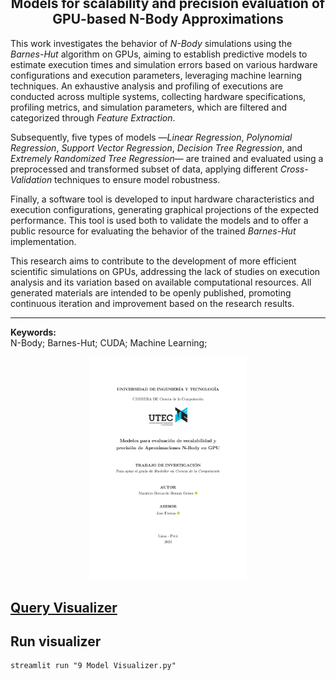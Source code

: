 <h2 align="center" style="margin-top: -1.5cm;">
  <strong>Models for scalability and precision evaluation of GPU-based N-Body Approximations</strong>
</h2>

This work investigates the behavior of *N-Body* simulations using the *Barnes-Hut* algorithm on GPUs, aiming to establish predictive models to estimate execution times and simulation errors based on various hardware configurations and execution parameters, leveraging machine learning techniques. An exhaustive analysis and profiling of executions are conducted across multiple systems, collecting hardware specifications, profiling metrics, and simulation parameters, which are filtered and categorized through *Feature Extraction*. 

Subsequently, five types of models —*Linear Regression*, *Polynomial Regression*, *Support Vector Regression*, *Decision Tree Regression*, and *Extremely Randomized Tree Regression*— are trained and evaluated using a preprocessed and transformed subset of data, applying different *Cross-Validation* techniques to ensure model robustness. 

Finally, a software tool is developed to input hardware characteristics and execution configurations, generating graphical projections of the expected performance. This tool is used both to validate the models and to offer a public resource for evaluating the behavior of the trained *Barnes-Hut* implementation. 

This research aims to contribute to the development of more efficient scientific simulations on GPUs, addressing the lack of studies on execution analysis and its variation based on available computational resources. All generated materials are intended to be openly published, promoting continuous iteration and improvement based on the research results.

---

**Keywords:**  
N-Body; Barnes-Hut; CUDA; Machine Learning;
<p align="center">
  <a href="https://github.com/Mauricio-Bernuy/Bonsai-estimate/blob/master/doc/Mauricio%20Bernuy%20-%20Modelos%20para%20evaluaci%C3%B3n%20de%20escalabilidad%20y%20precisi%C3%B3n%20de%20Aproximaciones%20N-Body%20en%20GPU.pdf">
    <img width="50%" src="https://raw.githubusercontent.com/Mauricio-Bernuy/Bonsai-estimate/refs/heads/master/doc/title.png" alt="Title Image">
  </a>
</p>

## [Query Visualizer](https://bonsaiestimate.streamlit.app/)


## Run visualizer
```
streamlit run "9 Model Visualizer.py"
```
